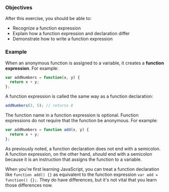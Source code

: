 <!--{ ids:[150], language:'JavaScript', type:'workshop', order: 6, name:'Function Expressions', description:'Function expressions and function declarations are the same, but different' } -->
### Objectives

After this exercise, you should be able to:

- Recognize a function expression
- Explain how a function expression and declaration differ
- Demonstrate how to write a function expression

### Example

When an anonymous function is assigned to a variable, it creates a __function expression__. For example:

```js
var addNumbers = function(x, y) {
  return x + y;
};
```

A function expression is called the same way as a function declaration:

```js
addNumbers(3, 5); // returns 8
```

The function name in a function expression is optional. Function expressions do not require that the function be anonymous. For example:

```js
var addNumbers = function add(x, y) {
  return x + y;
};
```

As previously noted, a function declaration does not end with a semicolon. A function expression, on the other hand, _should_ end with a semicolon because it is an instruction that assigns the function to a variable.

When you're first learning JavaScript, you can treat a function declaration like `function add() {}` as equivalent to the function expression `var add = function() {};`. They do have differences, but it's not vital that you learn those differences now.
